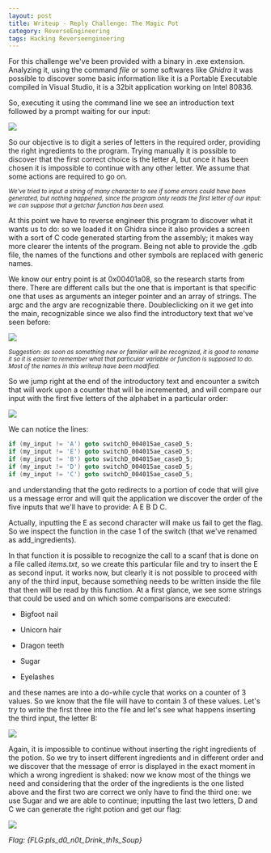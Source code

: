 ```yaml
---
layout: post
title: Writeup - Reply Challenge: The Magic Pot
category: ReverseEngineering
tags: Hacking Reverseengineering
---
```

For this challenge we've been provided with a binary in  .exe extension. Analyzing it, using the command *file* or some softwares like *Ghidra* it was possible to discover some basic information like it is a Portable Executable compiled in Visual Studio, it is a 32bit application working on Intel 80836.
<!--excerpt-->

So, executing it using the command line we see an introduction text followed by a prompt waiting for our input:

![](/img/magicpot/introduction_exe.png)

So our objective is to digit a series of letters in the required order, providing the right ingredients to the program. Trying manually it is possible to discover that the first correct choice is the letter *A*, but once it has been chosen it is impossible to continue with any other letter. We assume that some actions are required to go on.

<sub>*We've tried to input a string of many character to see if some errors could have been generated, but nothing happened, since the program only reads the first letter of our input: we can suppose that a getchar function has been used.*</sub>

At this point we have to reverse engineer this program to discover what it wants us to do: so we loaded it on Ghidra since it also provides a screen with a sort of C code generated starting from the assembly; it makes way more clearer the intents of the program. Being not able to provide the .gdb file, the names of the functions and other symbols are replaced with generic names.

We know our entry point is at 0x00401a08, so the research starts from there. There are different calls but the one that is important is that specific one that uses as arguments an integer pointer and an array of strings. The argc and the argv are recognizable there. Doubleclicking on it we get into the main, recognizable since we also find the introductory text that we've seen before:

![](/img/magicpot/main_start.png)

<sub>*Suggestion: as soon as something new or familiar will be recognized, it is good to rename it so it is easier to remember what that particular variable or function is supposed to do. Most of the names in this writeup have been modified.*</sub>

So we jump right at the end of the introductory text and encounter a switch that will work upon a counter that will be incremented, and will compare our input with the first five letters of the alphabet in a particular order:

![](/img/magicpot/main_switch.png)

We can notice the lines:

```c
if (my_input != 'A') goto switchD_004015ae_caseD_5;
if (my_input != 'E') goto switchD_004015ae_caseD_5;
if (my_input != 'B') goto switchD_004015ae_caseD_5;
if (my_input != 'D') goto switchD_004015ae_caseD_5;
if (my_input != 'C') goto switchD_004015ae_caseD_5;
```

and understanding that the goto redirects to a portion of code that will give us a message error and will quit the application we discover the order of the five inputs that we'll have to provide: A E B D C.

Actually, inputting the E as second character will make us fail to get the flag. So we inspect the function in the case 1 of the switch (that we've renamed as add_ingredients).

In that function it is possible to recognize the call to a scanf that is done on a file called *items.txt*, so we create this particular file and try to insert the E as second input. it works now, but clearly it is not possible to proceed with any of the third input, because something needs to be written inside the file that then will be read by this function.
At a first glance, we see some strings that could be used and on which some comparisons are executed:

- Bigfoot nail

- Unicorn hair

- Dragon teeth

- Sugar

- Eyelashes

and these names are into a do-while cycle that works on a counter of 3 values. So we know that the file will have to contain 3 of these values. Let's try to write the first three into the file and let's see what happens inserting the third input, the letter B:

![](/img/magicpot/third_input.png)

Again, it is impossible to continue without inserting the  right ingredients of the potion. So we try to insert different ingredients and in different order and we discover that the message of error is displayed in the exact moment in which a wrong ingredient is shaked: now we know most of the things we need and considering that the order of the ingredients is the one listed above and the first two are correct we only have to find the third one: we use Sugar and  we are able to continue; inputting the last two letters, D and C we can generate the right potion and get our flag:

![](/img/magicpot/final.png)

*Flag: {FLG:pls_d0_n0t_Drink_th1s_Soup}*
